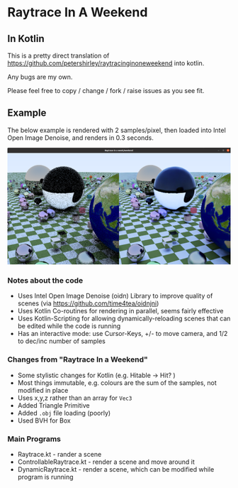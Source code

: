 # Raytrace In A Weekend

## In Kotlin

This is a pretty direct translation of https://github.com/petershirley/raytracinginoneweekend into kotlin.

Any bugs are my own.

Please feel free to copy / change / fork / raise issues as you see fit.

## Example

The below example is rendered with 2 samples/pixel, then loaded into Intel Open Image Denoise,
and renders in 0.3 seconds.

![Example](example-output/example1.png)

### Notes about the code

- Uses Intel Open Image Denoise (oidn) Library to improve quality of scenes (via https://github.com/time4tea/oidnjni)
- Uses Kotlin Co-routines for rendering in parallel, seems fairly effective
- Uses Kotlin-Scripting for allowing dynamically-reloading scenes that can be edited while the code is running
- Has an interactive mode: use Cursor-Keys, +/- to move camera, and 1/2 to dec/inc number of samples

### Changes from "Raytrace In a Weekend"
- Some stylistic changes for Kotlin (e.g. Hitable -> Hit? )
- Most things immutable, e.g. colours are the sum of the samples, not modified in place
- Uses x,y,z rather than an array for `Vec3`
- Added Triangle Primitive
- Added `.obj` file loading (poorly)
- Used BVH for Box

### Main Programs

- Raytrace.kt - rander a scene
- ControllableRaytrace.kt - render a scene and move around it
- DynamicRaytrace.kt - render a scene, which can be modified while program is running

